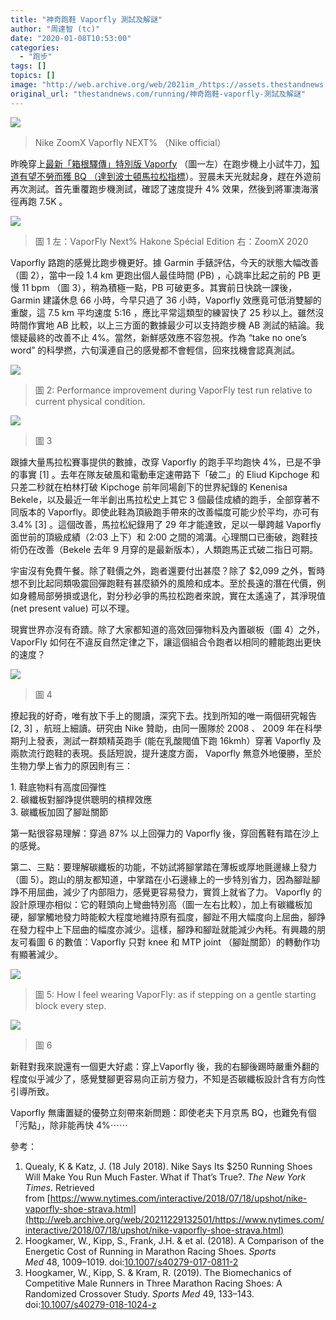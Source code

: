 ```yaml
---
title: "神奇跑鞋 Vaporfly 測試及解謎"
author: "周達智 (tc)"
date: "2020-01-08T10:53:00"
categories:
  - "跑步"
tags: []
topics: []
image: "http://web.archive.org/web/2021im_/https://assets.thestandnews.com/media/photos/Untitled-1-04_s6nt2_OYawVeG.png"
original_url: "thestandnews.com/running/神奇跑鞋-vaporfly-測試及解謎"
---
```

![](http://web.archive.org/web/2021im_/https://assets.thestandnews.com/media/photos/Untitled-1-04_s6nt2_OYawVeG.png)
> Nike ZoomX Vaporfly NEXT% （Nike official）

昨晚穿上[最新「箱根驛傳」特別版 Vaporfy](http://web.archive.org/web/20211229132501/https://fitz.hk/sports/running/%E7%AE%B1%E6%A0%B9%E9%A9%9B%E5%82%B32019-%E8%B7%91%E9%9E%8B%E7%B5%B1%E8%A8%88-nike-vaporfly-4%E5%AE%8C%E5%8B%9D/) （圖一左）在跑步機上小試牛刀，[知道有望不勞而獲 BQ （達到波士頓馬拉松指標](http://web.archive.org/web/20211229132501/https://www.facebook.com/photo.php?fbid=10157277952952862&set=a.404541327861&type=3&theater)）。翌晨未天光就起身，趕在外遊前再次測試。首先重覆跑步機測試，確認了速度提升 4% 效果，然後到將軍澳海濱徑再跑 7.5K 。

![](http://web.archive.org/web/2021im_/https://assets.thestandnews.com/media/photos/81893594_10157288022622862_1644954405440585728_o_bR69G_1SpmcJz.jpg)
> 圖 1 左：VaporFly Next% Hakone Spécial Edition 右：ZoomX 2020

Vaporfly 路跑的感覺比跑步機更好。據 Garmin 手錶評估，今天的狀態大幅改善（圖 2），當中一段 1.4 km 更跑出個人最佳時間 (PB) ，心跳率比起之前的 PB 更慢 11 bpm （圖 3），稍為積極一點，PB 可破更多。其實前日快跳一課後，Garmin 建議休息 66 小時，今早只過了 36 小時，Vaporfly 效應竟可低消雙腳的重酸，這 7.5 km 平均速度 5:16 ，應比平常這類型的練習快了 25 秒以上。雖然沒時間作實地 AB 比較，以上三方面的數據最少可以支持跑步機 AB 測試的結論。我懷疑最終的改善不止 4%。當然，新鮮感效應不容忽視。作為 “take no one’s word” 的科學撚，六旬漢連自己的感覺都不會輕信，回來找機會認真測試。

![](http://web.archive.org/web/2021im_/https://assets.thestandnews.com/media/photos/82184726_10157288022357862_3951081543920779264_n_qYR7v_nVozuwf.jpg)
> 圖 2: Performance improvement during VaporFly test run relative to current physical condition.

![](http://web.archive.org/web/2021im_/https://assets.thestandnews.com/media/photos/82034966_10157288022522862_3352180059942158336_n_RbDRK_liy6UuI.jpg)
> 圖 3

跟據大量馬拉松賽事提供的數據，改穿 Vaporfly 的跑手平均跑快 4%，已是不爭的事實 \[1\] 。去年在隊友破風和電動車定速帶路下「破二」的 Eliud Kipchoge 和只差二秒就在柏林打破 Kipchoge 前年同場創下的世界紀錄的 Kenenisa Bekele，以及最近一年半創出馬拉松史上其它 3 個最佳成績的跑手，全部穿著不同版本的 Vaporfly。即使此鞋為頂級跑手帶來的改善幅度可能少於平均，亦可有 3.4% \[3\] 。這個改善，馬拉松紀錄用了 29 年才能達致，足以一舉跨越 Vaporfly 面世前的頂級成績（2:03 上下）和 2:00 之間的鴻溝。心理關口已衝破，跑鞋技術仍在改善（Bekele 去年 9 月穿的是最新版本），人類跑馬正式破二指日可期。

宇宙沒有免費午餐。除了鞋價之外，跑者還要付出甚麼？除了 $2,099 之外，暫時想不到比起同類吸震回彈跑鞋有甚麼額外的風險和成本。至於長遠的潛在代價，例如身體局部勞損或退化，對分秒必爭的馬拉松跑者來說，實在太遙遠了，其淨現值 (net present value) 可以不理。

現實世界亦沒有奇蹟。除了大家都知道的高效回彈物料及內置碳板（圖 4）之外，VaporFly 如何在不違反自然定律之下，讓這個組合令跑者以相同的體能跑出更快的速度？

![](http://web.archive.org/web/2021im_/https://assets.thestandnews.com/media/photos/81387558_10157288022507862_8110792627483312128_n_lEETc_iqoo2gt.jpg)
> 圖 4

撩起我的好奇，唯有放下手上的閱讀，深究下去。找到所知的唯一兩個研究報告 \[2, 3\] ，航班上細讀。研究由 Nike 贊助，由同一團隊於 2008 、 2009 年在科學期刋上發表，測試一群類精英跑手 (能在乳酸閥值下跑 16kmh）穿著 Vaporfly 及兩款流行跑鞋的表現。長話短說，提升速度方面， Vaporfly 無意外地優勝，至於生物力學上省力的原因則有三：

1\. 鞋底物料有高度回彈性  
2\. 碳纖板對腳踭提供聰明的槓桿效應  
3\. 碳纖板加固了腳趾關節

第一點很容易理解：穿過 87% 以上回彈力的 Vaporfly 後，穿回舊鞋有踏在沙上的感覺。

第二、三點：要理解碳纖板的功能，不妨試將腳掌踏在薄板或厚地氈邊緣上發力（圖 5）。跑山的朋友都知道，中掌踏在小石邊緣上的一步特別省力，因為腳趾腳踭不用屈曲，減少了内部阻力，感覺更容易發力，實質上就省了力。 Vaporfly 的設計原理亦相似：它的鞋頭向上彎曲特別高（圖一左右比較），加上有碳纖板加硬，腳掌觸地發力時能較大程度地維持原有孤度，腳趾不用大幅度向上屈曲，腳踭在發力程中上下屈曲的幅度亦減少。這樣，腳踭和腳趾就能減少內秏。有興趣的朋友可看圖 6 的數值：Vaporfly 只對 knee 和 MTP joint （腳趾關節）的轉動作功有顯著減少。

![](http://web.archive.org/web/2021im_/https://assets.thestandnews.com/media/photos/81965337_10157288022727862_7263427367035469824_n_i1Kyq_jnWY2ur.jpg)
> 圖 5: How I feel wearing VaporFly: as if stepping on a gentle starting block every step.

![](http://web.archive.org/web/2021im_/https://assets.thestandnews.com/media/photos/81163563_10157288022697862_2675242490528792576_n_k8HkN_8isz3lF.jpg)
> 圖 6

新鞋對我來說還有一個更大好處：穿上Vaporfly 後，我的右腳後踢時嚴重外翻的程度似乎減少了，感覺雙腳更容易向正前方發力，不知是否碳纖板設計含有方向性引導所致。

Vaporfly 無庸置疑的優勢立刻帶來新問題：即使老夫下月京馬 BQ，也難免有個「污點」，除非能再快 4%⋯⋯

參考：

1.  Quealy, K & Katz, J. (18 July 2018). Nike Says Its $250 Running Shoes Will Make You Run Much Faster. What if That’s True?. _The New York Times_. Retrieved from [https://www.nytimes.com/interactive/2018/07/18/upshot/nike-vaporfly-shoe-strava.html](http://web.archive.org/web/20211229132501/https://www.nytimes.com/interactive/2018/07/18/upshot/nike-vaporfly-shoe-strava.html)
2.  Hoogkamer, W., Kipp, S., Frank, J.H. & et al. (2018). A Comparison of the Energetic Cost of Running in Marathon Racing Shoes. _Sports Med_ 48, 1009–1019. doi:[10.1007/s40279-017-0811-2](http://web.archive.org/web/20211229132501/https://link.springer.com/article/10.1007/s40279-017-0811-2)
3.  Hoogkamer, W., Kipp, S. & Kram, R. (2019). The Biomechanics of Competitive Male Runners in Three Marathon Racing Shoes: A Randomized Crossover Study. _Sports Med_ 49, 133–143. doi:[10.1007/s40279-018-1024-z](http://web.archive.org/web/20211229132501/https://doi.org/10.1007/s40279-018-1024-z)